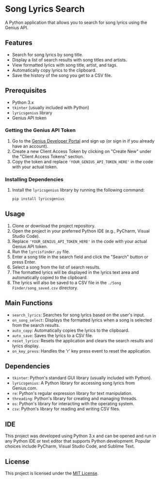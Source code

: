 # Song Lyrics Search

A Python application that allows you to search for song lyrics using the Genius API.

## Features

- Search for song lyrics by song title.
- Display a list of search results with song titles and artists.
- View formatted lyrics with song title, artist, and tags.
- Automatically copy lyrics to the clipboard.
- Save the history of the song you get to a CSV file.

## Prerequisites

- Python 3.x
- `tkinter` (usually included with Python)
- `lyricsgenius` library
- Genius API token

### Getting the Genius API Token

1. Go to the [Genius Developer Portal](https://genius.com/developers) and sign up (or sign in if you already have an account).
2. Create a new Client Access Token by clicking on "Create New" under the "Client Access Tokens" section.
3. Copy the token and replace `'YOUR_GENIUS_API_TOKEN_HERE'` in the code with your actual token.

### Installing Dependencies

1. Install the `lyricsgenius` library by running the following command:
   ```bash
   pip install lyricsgenius

## Usage

1. Clone or download the project repository.
2. Open the project in your preferred Python IDE (e.g., PyCharm, Visual Studio Code).
3. Replace `'YOUR_GENIUS_API_TOKEN_HERE'` in the code with your actual Genius API token.
4. Run the `lyrcisfinder.py` file.
5. Enter a song title in the search field and click the "Search" button or press Enter.
6. Select a song from the list of search results.
7. The formatted lyrics will be displayed in the lyrics text area and automatically copied to the clipboard.
8. The lyrics will also be saved to a CSV file in the `./Song Finder/song_saved.csv` directory.

## Main Functions

- `search_lyrics`: Searches for song lyrics based on the user's input.
- `on_song_select`: Displays the formatted lyrics when a song is selected from the search results.
- `auto_copy`: Automatically copies the lyrics to the clipboard.
- `auto_save`: Saves the lyrics to a CSV file.
- `reset_lyrics`: Resets the application and clears the search results and lyrics display.
- `on_key_press`: Handles the 'r' key press event to reset the application.

## Dependencies

- `tkinter`: Python's standard GUI library (usually included with Python).
- `lyricsgenius`: A Python library for accessing song lyrics from Genius.com.
- `re`: Python's regular expression library for text manipulation.
- `threading`: Python's library for creating and managing threads.
- `os`: Python's library for interacting with the operating system.
- `csv`: Python's library for reading and writing CSV files.

## IDE

This project was developed using Python 3.x and can be opened and run in any Python IDE or text editor that supports Python development. Popular choices include PyCharm, Visual Studio Code, and Sublime Text.

## License

This project is licensed under the [MIT License](LICENSE).
